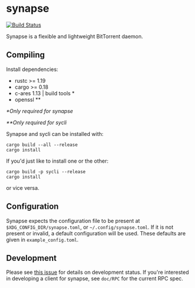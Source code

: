 # synapse
[![Build Status](https://travis-ci.org/Luminarys/synapse.svg?branch=master)](https://travis-ci.org/Luminarys/synapse)

Synapse is a flexible and lightweight BitTorrent daemon.

## Compiling

Install dependencies:

- rustc >= 1.19
- cargo >= 0.18
- c-ares 1.13 | build tools *
- openssl **

_\*Only required for synapse_

_\**Only required for sycli_

Synapse and sycli can be installed with:
```
cargo build --all --release
cargo install
```

If you'd just like to install one or the other:
```
cargo build -p sycli --release
cargo install
```
or vice versa.

## Configuration

Synapse expects the configuration file to be present at `$XDG_CONFIG_DIR/synapse.toml`,
or `~/.config/synapse.toml`.
If it is not present or invalid, a default configuration will be used.
These defaults are given in `example_config.toml`.

## Development

Please see [this issue](https://github.com/Luminarys/synapse/issues/1) for details on development status.
If you're interested in developing a client for synapse, see `doc/RPC` for the current RPC spec.
